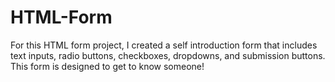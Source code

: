 # HTML-Form
For this HTML form project, I created a self introduction form that includes text inputs, radio buttons, checkboxes, dropdowns, and submission buttons. This form is designed to get to know someone!
